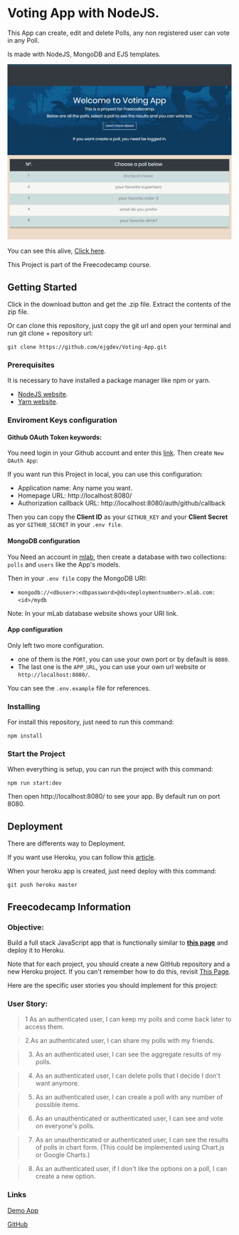 # Voting App with NodeJS.

This App can create, edit and delete Polls, any non registered user can vote in any Poll.

Is made with NodeJS, MongoDB and EJS templates.

![](Voting-app-1.gif)

You can see this alive, [Click here](https://powerful-brook-68149.herokuapp.com/).

This Project is part of the Freecodecamp course.

## Getting Started

Click in the download button and get the .zip file. Extract the contents of the zip file.

Or can clone this repository, just copy the git url and open your terminal and run git clone + repository url:

```
git clone https://github.com/ejgdev/Voting-App.git
```

### Prerequisites

It is necessary to have installed a package manager like npm or yarn.

- [NodeJS website](https://nodejs.org/).
- [Yarn website](https://yarnpkg.com/).

### Enviroment Keys configuration
#### Github OAuth Token keywords:
You need login in your Github account and enter this [link](https://github.com/settings/developers). Then create `New OAuth App`:

If you want run this Project in local, you can use this configuration:
- Application name: Any name you want.
- Homepage URL: http://localhost:8080/
- Authorization callback URL: http://localhost:8080/auth/github/callback

Then you can copy the **Client ID** as your `GITHUB_KEY` and your **Client Secret** as yor `GITHUB_SECRET` in your `.env file`.

#### MongoDB configuration
You Need an account in [mlab](https://mlab.com/), then create a database with two collections: `polls` and `users` like the App's models.

Then in your `.env file` copy the MongoDB URI:
- `mongodb://<dbuser>:<dbpassword>@ds<deploymentnumber>.mlab.com:<id>/mydb`

Note: In your mLab database website shows your URI link.

#### App  configuration
Only left two more configuration.
- one of them is the `PORT`, you can use your own port or by default is `8080`.
- The last one is the `APP_URL`, you can use your own url website or `http://localhost:8080/`.

You can see the `.env.example` file for references.

### Installing

For install this repository, just need to run this command:

```
npm install
```

### Start the Project
When everything is setup, you can run the project with this command:

```
npm run start:dev
```
Then open http://localhost:8080/ to see your app. By default run on port 8080.

## Deployment

There are differents way to Deployment.

If you want use Heroku, you can follow this [article](https://devcenter.heroku.com/articles/git).

When your heroku app is created, just need deploy with this command:

```
git push heroku master
```
## Freecodecamp Information

### Objective:
Build a full stack JavaScript app that is functionally similar to **[this page](https://fcc-voting-arthow4n.herokuapp.com/)** and deploy it to Heroku.

Note that for each project, you should create a new GitHub repository and a new Heroku project. If you can't remember how to do this, revisit [This Page](https://freecodecamp.org/challenges/get-set-for-our-dynamic-web-application-projects).

Here are the specific user stories you should implement for this project:

### User Story:
>1 As an authenticated user, I can keep my polls and come back later to access them.

>2.As an authenticated user, I can share my polls with my friends.

>3. As an authenticated user, I can see the aggregate results of my polls.

>4. As an authenticated user, I can delete polls that I decide I don't want anymore.

>5. As an authenticated user, I can create a poll with any number of possible items.

>6. As an unauthenticated or authenticated user, I can see and vote on everyone's polls.

>7. As an unauthenticated or authenticated user, I can see the results of polls in chart form. (This could be implemented using Chart.js or Google Charts.)

>8. As an authenticated user, if I don't like the options on a poll, I can create a new option.

### Links
[Demo App](https://powerful-brook-68149.herokuapp.com/)

[GitHub](https://github.com/ejgdev/Voting-App)
